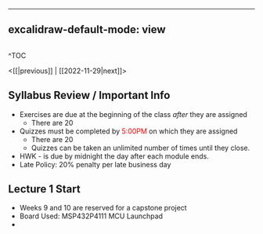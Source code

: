
---
excalidraw-default-mode: view
---

```toc

```

^TOC

<[[|previous]] | [[2022-11-29|next]]>

## Syllabus Review / Important Info

- Exercises are due at the beginning of the class *after* they are assigned
	- There are 20
- Quizzes must be completed by <span style='color: red'>5:00PM</span> on which they are assigned
	- There are 20
	- Quizzes can be taken an unlimited number of times until they close.
- HWK - is due by midnight the day after each module ends.
- Late Policy: 20% penalty per late business day

## Lecture 1 Start
- Weeks 9 and 10 are reserved for a capstone project
- Board Used: MSP432P4111 MCU Launchpad
- 